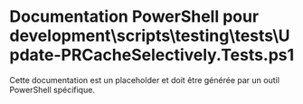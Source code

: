 # Documentation PowerShell pour development\scripts\testing\tests\Update-PRCacheSelectively.Tests.ps1

Cette documentation est un placeholder et doit être générée par un outil PowerShell spécifique.
